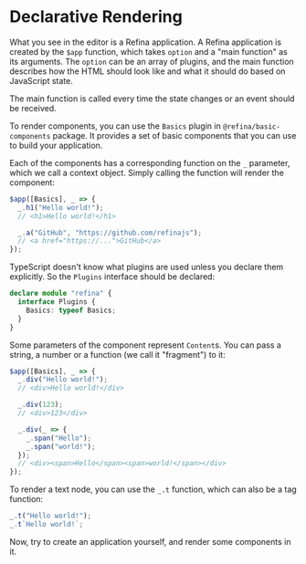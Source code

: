 # Declarative Rendering

What you see in the editor is a Refina application. A Refina application is created by the `$app` function, which takes `option` and a "main function" as its arguments. The `option` can be an array of plugins, and the main function describes how the HTML should look like and what it should do based on JavaScript state.

The main function is called every time the state changes or an event should be received.

To render components, you can use the `Basics` plugin in `@refina/basic-components` package. It provides a set of basic components that you can use to build your application.

Each of the components has a corresponding function on the `_` parameter, which we call a context object. Simply calling the function will render the component:

```ts
$app([Basics], _ => {
  _.h1("Hello world!");
  // <h1>Hello world!</h1>

  _.a("GitHub", "https://github.com/refinajs");
  // <a href="https://...">GitHub</a>
});
```

TypeScript doesn't know what plugins are used unless you declare them explicitly. So the `Plugins` interface should be declared:

```ts
declare module "refina" {
  interface Plugins {
    Basics: typeof Basics;
  }
}
```

Some parameters of the component represent `Content`s. You can pass a string, a number or a function (we call it "fragment") to it:

```ts
$app([Basics], _ => {
  _.div("Hello world!");
  // <div>Hello world!</div>

  _.div(123);
  // <div>123</div>

  _.div(_ => {
    _.span("Hello");
    _.span("world!");
  });
  // <div><span>Hello</span><span>world!</span></div>
});
```

To render a text node, you can use the `_.t` function, which can also be a tag function:

```ts
_.t("Hello world!");
_.t`Hello world!`;
```

Now, try to create an application yourself, and render some components in it.
